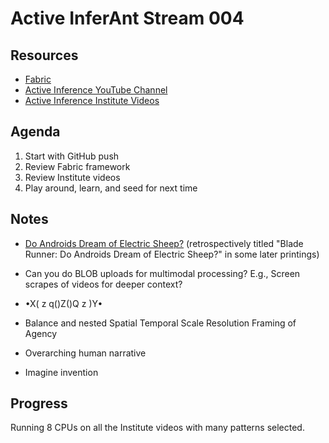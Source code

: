 # Active InferAnt Stream 004

## Resources

- [Fabric](https://github.com/danielmiessler/fabric)
- [Active Inference YouTube Channel](https://www.youtube.com/c/ActiveInference)
- [Active Inference Institute Videos](https://video.activeinference.institute/)

## Agenda

1. Start with GitHub push
2. Review Fabric framework
3. Review Institute videos
4. Play around, learn, and seed for next time

## Notes

- [Do Androids Dream of Electric Sheep?](https://en.wikipedia.org/wiki/Do_Androids_Dream_of_Electric_Sheep%3F) (retrospectively titled "Blade Runner: Do Androids Dream of Electric Sheep?" in some later printings)

- Can you do BLOB uploads for multimodal processing? E.g., Screen scrapes of videos for deeper context?

- •X( z q()Z()Q z )Y•

- Balance and nested Spatial Temporal Scale Resolution Framing of Agency

- Overarching human narrative

- Imagine invention

## Progress

Running 8 CPUs on all the Institute videos with many patterns selected.
